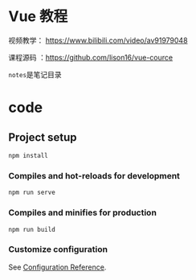 # Vue 教程

视频教学： https://www.bilibili.com/video/av91979048

课程源码 ：https://github.com/lison16/vue-cource

`notes`是笔记目录



# code

## Project setup

```
npm install
```

### Compiles and hot-reloads for development

```
npm run serve
```

### Compiles and minifies for production

```
npm run build
```

### Customize configuration

See [Configuration Reference](https://cli.vuejs.org/config/).